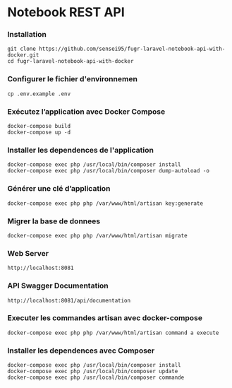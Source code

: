 # Notebook REST API

### Installation

```
git clone https://github.com/sensei95/fugr-laravel-notebook-api-with-docker.git
cd fugr-laravel-notebook-api-with-docker
```

### Configurer le fichier d'environnemen

```
cp .env.example .env
```

### Exécutez l’application avec Docker Compose

```
docker-compose build
docker-compose up -d
```

### Installer les dependences de l'application

```
docker-compose exec php /usr/local/bin/composer install
docker-compose exec php /usr/local/bin/composer dump-autoload -o
```

### Générer une clé d’application

```
docker-compose exec php php /var/www/html/artisan key:generate
```

### Migrer la base de donnees

```
docker-compose exec php php /var/www/html/artisan migrate
```

### Web Server

```
http://localhost:8081
```

### API Swagger Documentation

```
http://localhost:8081/api/documentation
```

### Executer les commandes artisan avec docker-compose

```
docker-compose exec php php /var/www/html/artisan command a execute
```

### Installer les dependences avec Composer

```
docker-compose exec php /usr/local/bin/composer install
docker-compose exec php /usr/local/bin/composer update
docker-compose exec php /usr/local/bin/composer commande
```
